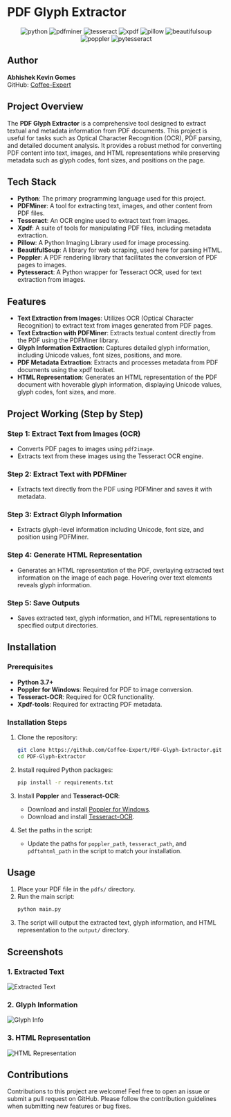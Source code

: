 # PDF Glyph Extractor



<div align="center">
    <img src="https://img.shields.io/badge/-Python-black?style=for-the-badge&logoColor=white&logo=python&color=3776AB" alt="python" />
    <img src="https://img.shields.io/badge/-PDFMiner-black?style=for-the-badge&logoColor=white&color=FFD43B" alt="pdfminer" />
    <img src="https://img.shields.io/badge/-Tesseract-black?style=for-the-badge&logoColor=white&color=5A5A5A" alt="tesseract" />
    <img src="https://img.shields.io/badge/-Xpdf-black?style=for-the-badge&logoColor=white&color=DD4814" alt="xpdf" />
    <img src="https://img.shields.io/badge/-Pillow-black?style=for-the-badge&logoColor=white&color=37A9CA" alt="pillow" />
    <img src="https://img.shields.io/badge/-BeautifulSoup-black?style=for-the-badge&logoColor=white&color=FFA500" alt="beautifulsoup" />
    <img src="https://img.shields.io/badge/-Poppler-black?style=for-the-badge&logoColor=white&color=FF9900" alt="poppler" />
    <img src="https://img.shields.io/badge/-Pytesseract-black?style=for-the-badge&logoColor=white&color=5F6368" alt="pytesseract" />
</div>



## Author
**Abhishek Kevin Gomes**  
GitHub: [Coffee-Expert](https://github.com/Coffee-Expert)

## Project Overview
The **PDF Glyph Extractor** is a comprehensive tool designed to extract textual and metadata information from PDF documents. This project is useful for tasks such as Optical Character Recognition (OCR), PDF parsing, and detailed document analysis. It provides a robust method for converting PDF content into text, images, and HTML representations while preserving metadata such as glyph codes, font sizes, and positions on the page.

## Tech Stack
- **Python**: The primary programming language used for this project.
- **PDFMiner**: A tool for extracting text, images, and other content from PDF files.
- **Tesseract**: An OCR engine used to extract text from images.
- **Xpdf**: A suite of tools for manipulating PDF files, including metadata extraction.
- **Pillow**: A Python Imaging Library used for image processing.
- **BeautifulSoup**: A library for web scraping, used here for parsing HTML.
- **Poppler**: A PDF rendering library that facilitates the conversion of PDF pages to images.
- **Pytesseract**: A Python wrapper for Tesseract OCR, used for text extraction from images.

## Features
- **Text Extraction from Images**: Utilizes OCR (Optical Character Recognition) to extract text from images generated from PDF pages.
- **Text Extraction with PDFMiner**: Extracts textual content directly from the PDF using the PDFMiner library.
- **Glyph Information Extraction**: Captures detailed glyph information, including Unicode values, font sizes, positions, and more.
- **PDF Metadata Extraction**: Extracts and processes metadata from PDF documents using the xpdf toolset.
- **HTML Representation**: Generates an HTML representation of the PDF document with hoverable glyph information, displaying Unicode values, glyph codes, font sizes, and more.

## Project Working (Step by Step)
### Step 1: Extract Text from Images (OCR)
- Converts PDF pages to images using `pdf2image`.
- Extracts text from these images using the Tesseract OCR engine.

### Step 2: Extract Text with PDFMiner
- Extracts text directly from the PDF using PDFMiner and saves it with metadata.

### Step 3: Extract Glyph Information
- Extracts glyph-level information including Unicode, font size, and position using PDFMiner.

### Step 4: Generate HTML Representation
- Generates an HTML representation of the PDF, overlaying extracted text information on the image of each page. Hovering over text elements reveals glyph information.

### Step 5: Save Outputs
- Saves extracted text, glyph information, and HTML representations to specified output directories.

## Installation
### Prerequisites
- **Python 3.7+**
- **Poppler for Windows**: Required for PDF to image conversion.
- **Tesseract-OCR**: Required for OCR functionality.
- **Xpdf-tools**: Required for extracting PDF metadata.

### Installation Steps
1. Clone the repository:
    ```bash
    git clone https://github.com/Coffee-Expert/PDF-Glyph-Extractor.git
    cd PDF-Glyph-Extractor
    ```
2. Install required Python packages:
    ```bash
    pip install -r requirements.txt
    ```
3. Install **Poppler** and **Tesseract-OCR**:
    - Download and install [Poppler for Windows](http://blog.alivate.com.au/poppler-windows/).
    - Download and install [Tesseract-OCR](https://github.com/tesseract-ocr/tesseract).

4. Set the paths in the script:
    - Update the paths for `poppler_path`, `tesseract_path`, and `pdftohtml_path` in the script to match your installation.

## Usage
1. Place your PDF file in the `pdfs/` directory.
2. Run the main script:
    ```bash
    python main.py
    ```
3. The script will output the extracted text, glyph information, and HTML representation to the `output/` directory.

## Screenshots
### 1. Extracted Text
![Extracted Text](images/extracted_text.png)

### 2. Glyph Information
![Glyph Info](images/glyph_info.png)

### 3. HTML Representation
![HTML Representation](images/html_representation.png)

## Contributions
Contributions to this project are welcome! Feel free to open an issue or submit a pull request on GitHub. Please follow the contribution guidelines when submitting new features or bug fixes.

